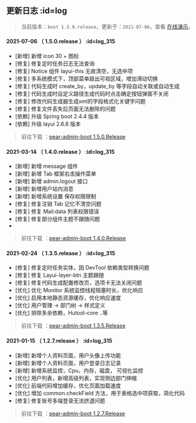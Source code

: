 ## 更新日志   :id=log

> 当前版本：`boot 1.5.0.release`，更新于：`2021-07-06`，查看 [在线演示](http://boot.pearadmin.com)。

#### 2021-07-06 （ 1.5.0.release ）   :id=log_315

- [新增] 新增 icon 30 + 图标
- [修复] 修复定时任务日志无法查询
- [修复] Notice 组件 layui-this 无故清空，无选中项
- [修复] 多系统模式下，顶部菜单超出可视区域，增加滑动切换
- [修复] 代码生成时 create_by，update_by 等字段自动关联或自动生成
- [修复] 代码生成时自定义路径生成代码时点击确定按钮弹窗不关闭
- [修复] 修改代码生成器生成xml的字段格式化关键字问题
- [修复] 修复文件丢失后页面无法删除的问题
- [依赖] 升级 Spring boot 2.4.4 版本
- [依赖] 升级 layui 2.6.8 版本
  
> 前往下载 ：[pear-admin-boot 1.5.0.Release](https://gitee.com/pear-admin/Pear-Admin-Boot/releases/1.5.0)

#### 2021-03-14 （ 1.4.0.release ）   :id=log_315

- [新增] 新增 message 组件
- [新增] 新增 Tab 框架右击操作菜单
- [新增] 新增 admin.logout 接口
- [新增] 新增用户站内消息
- [新增] 新增系统设置 保存权限限制
- [修复] 修复注销 Tab 记忆不清空问题
- [修复] 修复 Mail:data 列表权限错误
- [修复] 修复部分组件主题不跟随问题
- 
> 前往下载 ：[pear-admin-boot 1.4.0.Release](https://gitee.com/pear-admin/Pear-Admin-Boot/releases/1.4.0.RELEASE)


#### 2021-02-24 （ 1.3.5.release ）   :id=log_315

- [修复] 修复定时任务实体，因 DevTool 依赖类型转换问题
- [修复] 修复 Layui-layer-btn 主题跟随
- [修复] 修复代码生成配置修改页，选项卡无法关闭问题
- [优化] 优化 Monitor 系统监控线程阻塞时长，优化响应
- [优化] 启用本地静态资源缓存，优化响应速度
- [优化] 用户管理 -> 部门树 -> 样式定义
- [优化] 排除多余依赖，Hutool-core ..等

> 前往下载 ：[pear-admin-boot 1.3.5.Release](https://gitee.com/pear-admin/Pear-Admin-Boot/releases/1.3.5.RELEASE)

#### 2021-01-15 （ 1.2.7.release ）   :id=log_315

- [新增] 新增个人资料页面，用户头像上传功能
- [新增] 新增个人资料页面，用户登录日志记录
- [新增] 新增系统监控，Cpu，内存，磁盘， 可视化监控
- [优化] 用户列表，新增高级列表，实现侧边部门伸缩
- [优化] 前端代码增加缓存，优化页面加载速度
- [优化] 增加 common.checkField 方法，用于表格选中项获取，简化代码
- [修复] 修复账号多端登录无法挤退问题

> 前往下载 ：[pear-admin-boot 1.2.7.Release](https://gitee.com/pear-admin/Pear-Admin-Boot/releases/1.2.7.RELEASE)